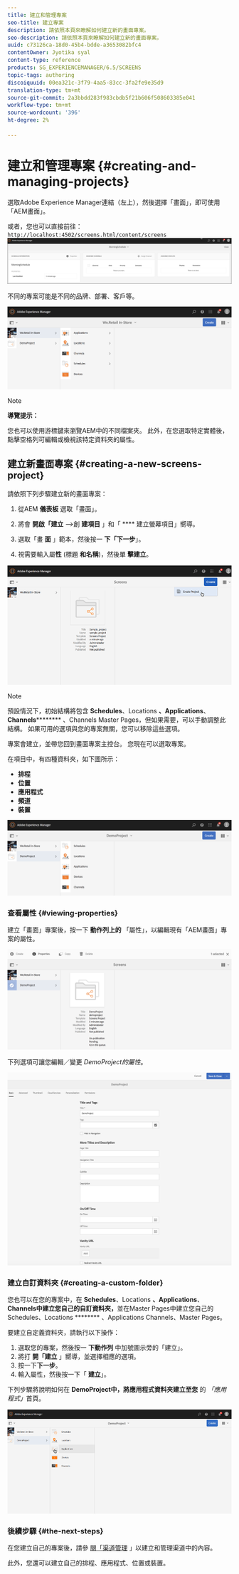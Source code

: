 ```yaml
---
title: 建立和管理專案
seo-title: 建立專案
description: 請依照本頁來瞭解如何建立新的畫面專案。
seo-description: 請依照本頁來瞭解如何建立新的畫面專案。
uuid: c73126ca-18d0-45b4-bdde-a3653082bfc4
contentOwner: Jyotika syal
content-type: reference
products: SG_EXPERIENCEMANAGER/6.5/SCREENS
topic-tags: authoring
discoiquuid: 00ea321c-3f79-4aa5-83cc-3fa2fe9e35d9
translation-type: tm+mt
source-git-commit: 2a3bbdd283f983cbdb5f21b606f508603385e041
workflow-type: tm+mt
source-wordcount: '396'
ht-degree: 2%

---
```



# 建立和管理專案 {#creating-and-managing-projects}

選取Adobe Experience Manager連結（左上），然後選擇「畫面」，即可使用「AEM畫面」。

或者，您也可以直接前往： `http://localhost:4502/screens.html/content/screens`
![chlimage_1-14](assets/chlimage_1-14.png)

不同的專案可能是不同的品牌、部署、客戶等。

![screen_shot_2018-08-23at105748am](assets/screen_shot_2018-08-23at105748am.png)

>[!NOTE]
>
>**導覽提示：**
>
>您也可以使用游標鍵來瀏覽AEM中的不同檔案夾。 此外，在您選取特定實體後，點擊空格列可編輯或檢視該特定資料夾的屬性。

## 建立新畫面專案 {#creating-a-new-screens-project}

請依照下列步驟建立新的畫面專案：

1. 從AEM **儀表板** 選取「畫面」。
1. 將會 **開啟「建立** —>創 **建項目** 」和「 **** 建立螢幕項目」嚮導。

1. 選取「畫 **面** 」範本，然後按一 **下「下一步**」。

1. 視需要輸入屬&#x200B;**性** (標題 **和名稱**)，然後單 **擊建立**。

![player1](assets/player1.gif)

>[!NOTE]
>
>預設情況下，初始結構將包含 **Schedules**、Locations **、Applications**、 **Channels********** 、Channels Master Pages，但如果需要，可以手動調整此結構。 如果可用的選項與您的專案無關，您可以移除這些選項。

專案會建立，並帶您回到畫面專案主控台。 您現在可以選取專案。

在項目中，有四種資料夾，如下圖所示：

* **排程**
* **位置**
* **應用程式**
* **頻道**
* **裝置**

![screen_shot_2018-08-23at110114am](assets/screen_shot_2018-08-23at110114am.png)

### 查看屬性 {#viewing-properties}

建立「畫面」專案後，按一下 **動作列上的** 「屬性」，以編輯現有「AEM畫面」專案的屬性。

![screen_shot_2018-08-23at110211am](assets/screen_shot_2018-08-23at110211am.png)

下列選項可讓您編輯／變更 *DemoProject的屬性*。

![screen_shot_2018-08-23at110409am](assets/screen_shot_2018-08-23at110409am.png)

### 建立自訂資料夾 {#creating-a-custom-folder}

您也可以在您的專案中，在 **Schedules**、Locations **、Applications**、 **Channels中建立您自己的自訂資料夾，**&#x200B;並在Master Pages中建立您自己的Schedules、Locations ******** 、Applications Channels、Master Pages。

要建立自定義資料夾，請執行以下操作：

1. 選取您的專案，然後按一 **下動作列** 中加號圖示旁的「建立」。
1. 將打 **開「建立** 」嚮導，並選擇相應的選項。
1. 按一下&#x200B;**下一步**。
1. 輸入屬性，然後按一下「 **建立**」。

下列步驟將說明如何在 **DemoProject中，將應用程式資料夾建立至您** 的 *「應用程式」*&#x200B;首頁。

![player2-1](assets/player2-1.gif)

### 後續步驟 {#the-next-steps}

在您建立自己的專案後，請參 [閱「渠道管理](managing-channels.md) 」以建立和管理渠道中的內容。

此外，您還可以建立自己的排程、應用程式、位置或裝置。

